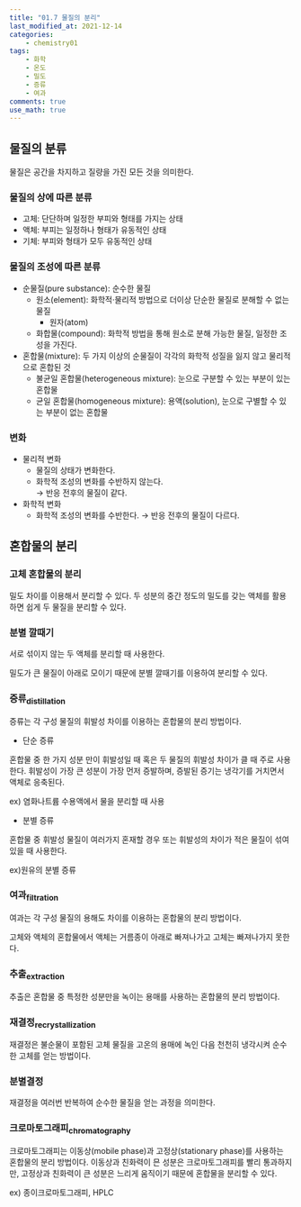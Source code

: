 ```yaml
---
title: "01.7 물질의 분리"
last_modified_at: 2021-12-14
categories:
    - chemistry01
tags:
    - 화학
    - 온도
    - 밀도
    - 증류
    - 여과
comments: true
use_math: true
---
```


<h2>물질의 분류</h2>

물질은 공간을 차지하고 질량을 가진 모든 것을 의미한다.

<h3>물질의 상에 따른 분류</h3>

- 고체: 단단하며 일정한 부피와 형태를 가지는 상태
- 액체: 부피는 일정하나 형태가 유동적인 상태
- 기체: 부피와 형태가 모두 유동적인 상태

<h3>물질의 조성에 따른 분류</h3>

- 순물질(pure substance): 순수한 물질
    - 원소(element): 화학적·물리적 방법으로 더이상 단순한 물질로 분해할 수 없는 물질
        - 원자(atom)
    - 화합물(compound): 화학적 방법을 통해 원소로 분해 가능한 물질, 일정한 조성을 가진다.
- 혼합물(mixture): 두 가지 이상의 순물질이 각각의 화학적 성질을 잃지 않고 물리적으로 혼합된 것
    - 불균일 혼합물(heterogeneous mixture): 눈으로 구분할 수 있는 부분이 있는 혼합물
    - 균일 혼합물(homogeneous mixture): 용액(solution), 눈으로 구별할 수 있는 부분이 없는 혼합물

<h3>변화</h3>

- 물리적 변화
    - 물질의 상태가 변화한다.
    - 화학적 조성의 변화를 수반하지 않는다.\
    → 반응 전후의 물질이 같다.
- 화학적 변화
    - 화학적 조성의 변화를 수반한다.
    → 반응 전후의 물질이 다르다.

<h2>혼합물의 분리</h2>

<h3>고체 혼합물의 분리</h3>

밀도 차이를 이용해서 분리할 수 있다. 두 성분의 중간 정도의 밀도를 갖는 액체를 활용하면 쉽게 두 물질을 분리할 수 있다.

<h3>분별 깔때기</h3>

서로 섞이지 않는 두 액체를 분리할 때 사용한다.

밀도가 큰 물질이 아래로 모이기 때문에 분별 깔때기를 이용하여 분리할 수 있다.

<h3>증류<sub>distillation</sub></h3>

증류는 각 구성 물질의 휘발성 차이를 이용하는 혼합물의 분리 방법이다.

- 단순 증류

혼합물 중 한 가지 성분 만이 휘발성일 때 혹은 두 물질의 휘발성 차이가 클 때 주로 사용한다. 휘발성이 가장 큰 성분이 가장 먼저 증발하며, 증발된 증기는 냉각기를 거치면서 액체로 응축된다.

ex) 염화나트륨 수용액에서 물을 분리할 때 사용

- 분별 증류

혼합물 중 휘발성 물질이 여러가지 혼재할 경우 또는 휘발성의 차이가 적은 물질이 섞여 있을 때 사용한다. 

ex)원유의 분별 증류

<h3>여과<sub>filtration</sub></h3>

여과는 각 구성 물질의 용해도 차이를 이용하는 혼합물의 분리 방법이다.

고체와 액체의 혼합물에서 액체는 거름종이 아래로 빠져나가고 고체는 빠져나가지 못한다.

<h3>추출<sub>extraction</sub></h3>

추출은 혼합물 중 특정한 성분만을 녹이는 용매를 사용하는 혼합물의 분리 방법이다.

<h3>재결정<sub>recrystallization</sub></h3>

재결정은 불순물이 포함된 고체 물질을 고온의 용매에 녹인 다음 천천히 냉각시켜 순수한 고체를 얻는 방법이다.

<h3>분별결정</h3>

재결정을 여러번 반복하여 순수한 물질을 얻는 과정을 의미한다.

<h3>크로마토그래피<sub>chromatography</sub></h3>

크로마토그래피는 이동상(mobile phase)과 고정상(stationary phase)를 사용하는 혼합물의 분리 방법이다. 이동상과 친화력이 믄 성분은 크로마토그래피를 빨리 통과하지만, 고정상과 친화력이 큰 성분은 느리게 움직이기 때문에 혼합물을 분리할 수 있다.

ex) 종이크로마토그래피, HPLC
